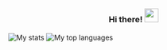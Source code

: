 <h3 align="center">
  Hi there!
  <img src="https://media.giphy.com/media/hvRJCLFzcasrR4ia7z/giphy.gif" width="28">
</h3>

<img align="center" src="https://github-readme-streak-stats.herokuapp.com?user=Rusty3141&theme=material-palenight&hide_border=true" alt="My stats">

<img align="center" src="https://github-readme-stats.vercel.app/api/top-langs/?username=Rusty3141&layout=compact&theme=radical" alt="My top languages">

